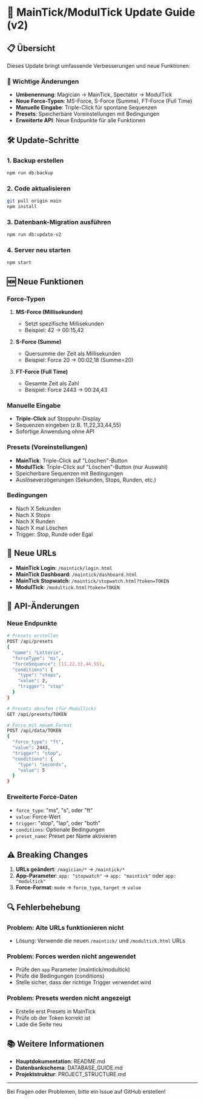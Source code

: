 # 🚀 MainTick/ModulTick Update Guide (v2)

## 📋 Übersicht

Dieses Update bringt umfassende Verbesserungen und neue Funktionen:

### 🎯 Wichtige Änderungen
- **Umbenennung**: Magician → MainTick, Spectator → ModulTick
- **Neue Force-Typen**: MS-Force, S-Force (Summe), FT-Force (Full Time)
- **Manuelle Eingabe**: Triple-Click für spontane Sequenzen
- **Presets**: Speicherbare Voreinstellungen mit Bedingungen
- **Erweiterte API**: Neue Endpunkte für alle Funktionen

## 🛠️ Update-Schritte

### 1. Backup erstellen
```bash
npm run db:backup
```

### 2. Code aktualisieren
```bash
git pull origin main
npm install
```

### 3. Datenbank-Migration ausführen
```bash
npm run db:update-v2
```

### 4. Server neu starten
```bash
npm start
```

## 🆕 Neue Funktionen

### Force-Typen

1. **MS-Force (Millisekunden)**
   - Setzt spezifische Millisekunden
   - Beispiel: 42 → 00:15,42

2. **S-Force (Summe)**
   - Quersumme der Zeit als Millisekunden
   - Beispiel: Force 20 → 00:02,18 (Summe=20)

3. **FT-Force (Full Time)**
   - Gesamte Zeit als Zahl
   - Beispiel: Force 2443 → 00:24,43

### Manuelle Eingabe
- **Triple-Click** auf Stoppuhr-Display
- Sequenzen eingeben (z.B. 11,22,33,44,55)
- Sofortige Anwendung ohne API

### Presets (Voreinstellungen)
- **MainTick**: Triple-Click auf "Löschen"-Button
- **ModulTick**: Triple-Click auf "Löschen"-Button (nur Auswahl)
- Speicherbare Sequenzen mit Bedingungen
- Auslöseverzögerungen (Sekunden, Stops, Runden, etc.)

### Bedingungen
- Nach X Sekunden
- Nach X Stops
- Nach X Runden
- Nach X mal Löschen
- Trigger: Stop, Runde oder Egal

## 📱 Neue URLs

- **MainTick Login**: `/maintick/login.html`
- **MainTick Dashboard**: `/maintick/dashboard.html`
- **MainTick Stopwatch**: `/maintick/stopwatch.html?token=TOKEN`
- **ModulTick**: `/modultick.html?token=TOKEN`

## 🔧 API-Änderungen

### Neue Endpunkte

```bash
# Presets erstellen
POST /api/presets
{
  "name": "Lotterie",
  "forceType": "ms",
  "forceSequence": [11,22,33,44,55],
  "conditions": {
    "type": "stops",
    "value": 2,
    "trigger": "stop"
  }
}

# Presets abrufen (für ModulTick)
GET /api/presets/TOKEN

# Force mit neuem Format
POST /api/data/TOKEN
{
  "force_type": "ft",
  "value": 2443,
  "trigger": "stop",
  "conditions": {
    "type": "seconds",
    "value": 5
  }
}
```

### Erweiterte Force-Daten
- `force_type`: "ms", "s", oder "ft"
- `value`: Force-Wert
- `trigger`: "stop", "lap", oder "both"
- `conditions`: Optionale Bedingungen
- `preset_name`: Preset per Name aktivieren

## ⚠️ Breaking Changes

1. **URLs geändert**: `/magician/*` → `/maintick/*`
2. **App-Parameter**: `app: "stopwatch"` → `app: "maintick"` oder `app: "modultick"`
3. **Force-Format**: `mode` → `force_type`, `target` → `value`

## 🔍 Fehlerbehebung

### Problem: Alte URLs funktionieren nicht
- Lösung: Verwende die neuen `/maintick/` und `/modultick.html` URLs

### Problem: Forces werden nicht angewendet
- Prüfe den `app` Parameter (maintick/modultick)
- Prüfe die Bedingungen (conditions)
- Stelle sicher, dass der richtige Trigger verwendet wird

### Problem: Presets werden nicht angezeigt
- Erstelle erst Presets in MainTick
- Prüfe ob der Token korrekt ist
- Lade die Seite neu

## 📚 Weitere Informationen

- **Hauptdokumentation**: README.md
- **Datenbankschema**: DATABASE_GUIDE.md
- **Projektstruktur**: PROJECT_STRUCTURE.md

---

Bei Fragen oder Problemen, bitte ein Issue auf GitHub erstellen!